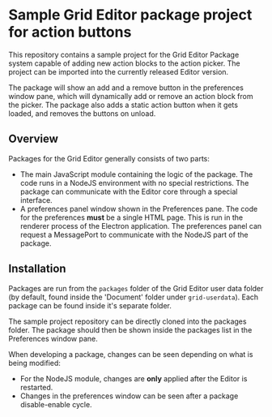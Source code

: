 # Sample Grid Editor package project for action buttons

This repository contains a sample project for the Grid Editor Package system capable of adding new action blocks to the action picker. The project can be imported into the currently released Editor version.

The package will show an add and a remove button in the preferences window pane, which will dynamically add or remove an action block from the picker. The package also adds a static action button when it gets loaded, and removes the buttons on unload.

## Overview

Packages for the Grid Editor generally consists of two parts:

- The main JavaScript module containing the logic of the package. The code runs in a NodeJS environment with no special restrictions. The package can communicate with the Editor core through a special interface.
- A preferences panel window shown in the Preferences pane. The code for the preferences **must** be a single HTML page. This is run in the renderer process of the Electron application. The preferences panel can request a MessagePort to communicate with the NodeJS part of the package.

## Installation

Packages are run from the `packages` folder of the Grid Editor user data folder (by default, found inside the 'Document' folder under `grid-userdata`). Each package can be found inside it's separate folder.

The sample project repository can be directly cloned into the packages folder. The package should then be shown inside the packages list in the Preferences window pane.

When developing a package, changes can be seen depending on what is being modified:

- For the NodeJS module, changes are **only** applied after the Editor is restarted.
- Changes in the preferences window can be seen after a package disable-enable cycle.
